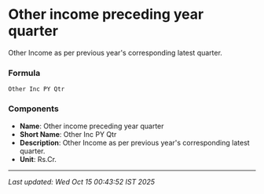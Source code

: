 # Other income preceding year quarter
Other Income as per previous year's corresponding latest quarter.

### Formula
```text
Other Inc PY Qtr
```


### Components
- **Name**: Other income preceding year quarter
- **Short Name**: Other Inc PY Qtr
- **Description**: Other Income as per previous year's corresponding latest quarter.
- **Unit**: Rs.Cr.

---
*Last updated: Wed Oct 15 00:43:52 IST 2025*
